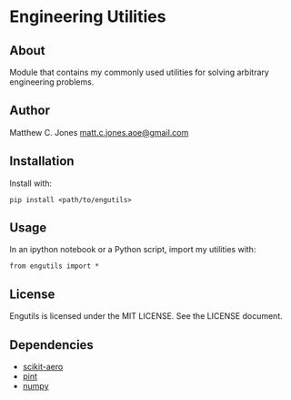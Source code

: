 # Engineering Utilities

## About
Module that contains my commonly used utilities for solving arbitrary
engineering problems.

## Author
Matthew C. Jones <matt.c.jones.aoe@gmail.com>

## Installation
Install with:

    pip install <path/to/engutils>

## Usage
In an ipython notebook or a Python script, import my utilities with:

    from engutils import *

## License

Engutils is licensed under the MIT LICENSE. See the LICENSE document.

## Dependencies
* [scikit-aero](https://github.com/AeroPython/scikit-aero)
* [pint](https://pint.readthedocs.io)
* [numpy](https://numpy.org)
